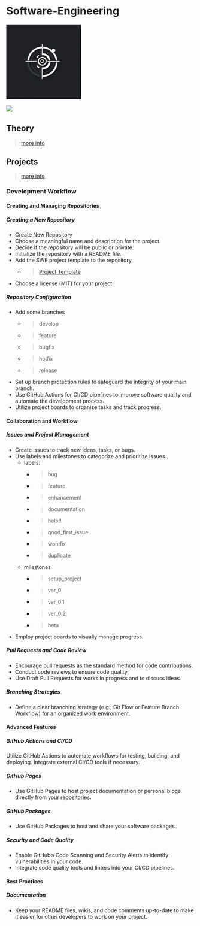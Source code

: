 # Software-Engineering

<img src="./assets/skill_swe.png" width="200">

<p>
  <a href="https://github.com/swyss">
    <img src="https://skillicons.dev/icons?i=github" />
  </a>
</p>

## Theory

> [more info](./theory/README.md)

## Projects

> [more info](./projects/README.md)

### Development Workflow

#### Creating and Managing Repositories
##### Creating a New Repository
- Create New Repository
- Choose a meaningful name and description for the project.
- Decide if the repository will be public or private.
- Initialize the repository with a README file.
- Add the SWE project template to the repository
  - > [Project Template](./projects/_template/README.md)
- Choose a license (MIT) for your project.
##### Repository Configuration
- Add some branches
  - > develop 
  - > feature 
  - > bugfix 
  - > hotfix 
  - > release 
- Set up branch protection rules to safeguard the integrity of your main branch.
- Use GitHub Actions for CI/CD pipelines to improve software quality and automate the development process.
- Utilize project boards to organize tasks and track progress.
#### Collaboration and Workflow
##### Issues and Project Management
- Create issues to track new ideas, tasks, or bugs.
- Use labels and milestones to categorize and prioritize issues.
  - labels:
    - > bug 
    - > feature 
    - > enhancement 
    - > documentation
    - > help!! 
    - > good_first_issue 
    - > wontfix 
    - > duplicate
  - milestones
    - > setup_project 
    - > ver_0 
    - > ver_0.1
    - > ver_0.2
    - > beta 
- Employ project boards to visually manage progress.
##### Pull Requests and Code Review
- Encourage pull requests as the standard method for code contributions.
- Conduct code reviews to ensure code quality.
- Use Draft Pull Requests for works in progress and to discuss ideas.
##### Branching Strategies
- Define a clear branching strategy (e.g., Git Flow or Feature Branch Workflow) for an organized work environment.
#### Advanced Features
##### GitHub Actions and CI/CD
Utilize GitHub Actions to automate workflows for testing, building, and deploying.
Integrate external CI/CD tools if necessary.
##### GitHub Pages
- Use GitHub Pages to host project documentation or personal blogs directly from your repositories.
##### GitHub Packages
- Use GitHub Packages to host and share your software packages.
##### Security and Code Quality
- Enable GitHub’s Code Scanning and Security Alerts to identify vulnerabilities in your code.
- Integrate code quality tools and linters into your CI/CD pipelines.
#### Best Practices
##### Documentation
- Keep your README files, wikis, and code comments up-to-date to make it easier for other developers to work on your project.

